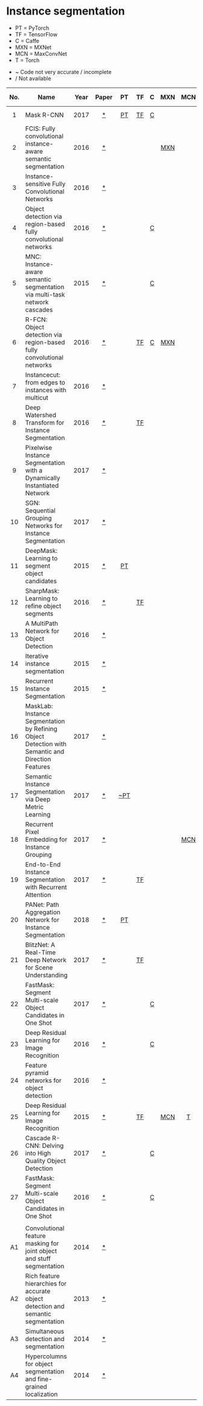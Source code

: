 Instance segmentation
===
- PT = PyTorch    
- TF = TensorFlow
- C = Caffe       
- MXN = MXNet
- MCN = MaxConvNet
- T = Torch

* ~ Code not very accurate / incomplete 
* / Not available

| No. | Name     | Year | Paper |   PT    |     TF     |    C   |   MXN |    MCN    |   T   | Pretrained weights |
|:---:|----------|------| :---: | :---:   | :---:      |  :---: | :---: |   :---:   | :---: |    :---:           |
| 1 |Mask R-CNN | 2017 | [ * ](https://arxiv.org/pdf/1703.06870.pdf) |  [PT](https://github.com/facebookresearch/maskrcnn-benchmark) | [ TF ](https://github.com/matterport/Mask_RCNN) | [ C ](https://github.com/facebookresearch/Detectron) | | | | [PyTorch](https://github.com/facebookresearch/maskrcnn-benchmark/blob/master/MODEL_ZOO.md), [Tensorflow](https://github.com/matterport/Mask_RCNN) |
| 2 |FCIS: Fully convolutional instance-aware semantic segmentation | 2016 | [ * ](https://arxiv.org/pdf/1611.07709.pdf) |  |  |  | [ MXN ](https://github.com/msracver/FCIS)| | | [MXNet](https://github.com/msracver/FCIS)|
| 3 |Instance-sensitive Fully Convolutional Networks | 2016 | [ * ](https://arxiv.org/pdf/1603.08678.pdf) | | | | | | | / | 
| 4 | Object detection via region-based fully convolutional networks | 2016 |[ * ](https://arxiv.org/pdf/1605.06409.pdf) | | | [ C ](https://github.com/facebookresearch/detectron) | | | | [Caffe](https://github.com/facebookresearch/Detectron/blob/master/MODEL_ZOO.md) |
| 5 | MNC: Instance-aware semantic segmentation via multi-task network cascades | 2015 |[ * ](https://arxiv.org/pdf/1512.04412.pdf) | | | [C](https://github.com/daijifeng001/MNC) | | | | [Caffe](https://github.com/daijifeng001/MNC) |
| 6 | R-FCN: Object detection via region-based fully convolutional networks | 2016 | [ * ](https://arxiv.org/pdf/1605.06409.pdf) | | [TF](https://github.com/xdever/RFCN-tensorflow) | [C](https://github.com/facebookresearch/detectron) | [MXN](https://github.com/msracver/Deformable-ConvNets)| | |[PyTorch](https://github.com/mvcaro/Detectron.pytorch), [TensorFlow](https://github.com/xdever/RFCN-tensorflow), [Caffe](https://github.com/facebookresearch/detectron), [MxNet](https://github.com/msracver/Deformable-ConvNets) |
| 7 | Instancecut: from edges to instances with multicut | 2016 | [ * ](https://arxiv.org/pdf/1611.08272v1.pdf) |
| 8 | Deep Watershed Transform for Instance Segmentation | 2016 | [ * ](https://arxiv.org/pdf/1611.08303.pdf) | | [TF](https://github.com/min2209/dwt)| | |  | | [TensorFlow](https://github.com/min2209/dwt)|
| 9 | Pixelwise Instance Segmentation with a Dynamically Instantiated Network | 2017 | [ * ](https://arxiv.org/pdf/1704.02386.pdf)|
|10 | SGN: Sequential Grouping Networks for Instance Segmentation| 2017 | [ * ](http://openaccess.thecvf.com/content_ICCV_2017/papers/Liu_SGN_Sequential_Grouping_ICCV_2017_paper.pdf) |
|11 | DeepMask: Learning to segment object candidates | 2015 | [ * ](https://arxiv.org/pdf/1506.06204.pdf) | [PT](https://github.com/foolwood/deepmask-pytorch) |  | | | | [T](https://github.com/facebookresearch/deepmask) | [PyTorch](https://github.com/foolwood/deepmask-pytorch), [Torch](https://github.com/facebookresearch/deepmask) |
|12 | SharpMask: Learning to refine object segments | 2016 | [ * ](https://arxiv.org/pdf/1603.08695.pdf) | | [TF](https://github.com/aby2s/sharpmask) |  |  |  | [T](https://github.com/facebookresearch/deepmask) | [TensorFlow](https://github.com/aby2s/sharpmask) , [Torch](https://github.com/facebookresearch/deepmask) |
|13 | A MultiPath Network for Object Detection | 2016 | [ * ](https://arxiv.org/pdf/1604.02135v2.pdf) | | | | | | [T](https://github.com/facebookresearch/multipathnet) | [Torch](https://github.com/facebookresearch/multipathnet) |
|14 | Iterative instance segmentation | 2015 | [ * ](https://arxiv.org/pdf/1511.08498.pdf) |  |  | |  | |
|15 | Recurrent Instance Segmentation | 2015 | [ * ](https://arxiv.org/pdf/1511.08250.pdf) | | | | | | [T](https://github.com/bernard24/RIS) | / |
|16 | MaskLab: Instance Segmentation by Refining Object Detection with Semantic and Direction Features | 2017 | [ * ](https://arxiv.org/pdf/1712.04837.pdf) | | | | | |  | / weights and code |
|17 | Semantic Instance Segmentation via Deep Metric Learning | 2017 | [ * ](https://arxiv.org/pdf/1703.10277.pdf) |[~PT](https://github.com/alicranck/instance-seg) |  | | | | | / |
|18 | Recurrent Pixel Embedding for Instance Grouping| 2017 | [ * ](https://arxiv.org/pdf/1712.08273.pdf) | | | | | [MCN](https://github.com/aimerykong/Recurrent-Pixel-Embedding-for-Instance-Grouping) | | [MatConvNet](https://github.com/aimerykong/Recurrent-Pixel-Embedding-for-Instance-Grouping)|
|19 | End-to-End Instance Segmentation with Recurrent Attention| 2017 | [ * ](https://arxiv.org/pdf/1605.09410.pdf)| | [TF](https://github.com/renmengye/rec-attend-public) |  |  |  | | [TensorFlow](https://github.com/aimerykong/Recurrent-Pixel-Embedding-for-Instance-Grouping)
|20 | PANet: Path Aggregation Network for Instance Segmentation | 2018 | [ * ](https://arxiv.org/pdf/1803.01534.pdf) |  [PT](https://github.com/ShuLiu1993/PANet) | | | | | | [PyTorch](https://github.com/ShuLiu1993/PANet) |
|21 | BlitzNet: A Real-Time Deep Network for Scene Understanding | 2017 | [ * ](https://arxiv.org/pdf/1708.02813.pdf) | | [ TF ](https://github.com/dvornikita/blitznet) | | | | | [TensorFlow](https://github.com/dvornikita/blitznet/blob/master/test.py) |
|22 | FastMask: Segment Multi-scale Object Candidates in One Shot | 2017 | [ * ](https://arxiv.org/pdf/1612.08843.pdf) | | | [C ](https://github.com/voidrank/FastMask) | | | | [Caffe](https://github.com/voidrank/FastMask) |
|23 | Deep Residual Learning for Image Recognition | 2016 | [* ](http://openaccess.thecvf.com/content_cvpr_2016/papers/He_Deep_Residual_Learning_CVPR_2016_paper.pdf) | | | [C](https://github.com/KaimingHe/deep-residual-networks) | | | | |
|24 | Feature pyramid networks for object detection |2016 | [ * ](https://arxiv.org/abs/1612.03144) | | | | | | | / | 
|25 | Deep Residual Learning for Image Recognition | 2015 | [* ](https://arxiv.org/abs/1512.03385) | | [TF](https://github.com/tensorpack/tensorpack/tree/master/examples/ResNet) | | [MCN](https://github.com/zhanghang1989/ResNet-Matconvnet) | [T](https://github.com/KaimingHe/deep-residual-networks) | | [TensorFlow](https://github.com/tensorpack/tensorpack/tree/master/examples/ResNet), [MatConvNet](https://github.com/zhanghang1989/ResNet-Matconvnet), [Torch](https://github.com/KaimingHe/deep-residual-networks) | | | | [Caffe](https://github.com/zhaoweicai/cascade-rcnn) |
|26 | Cascade R-CNN: Delving into High Quality Object Detection | 2017 | [* ](https://arxiv.org/abs/1712.00726) | | | [C](https://github.com/zhaoweicai/cascade-rcnn) | | | | [Caffe](https://github.com/zhaoweicai/cascade-rcnn) |
|27 | FastMask: Segment Multi-scale Object Candidates in One Shot | 2016 | [* ](https://arxiv.org/abs/1612.08843) | | | [C](https://github.com/voidrank/FastMask) | | | | [Caffe](https://github.com/voidrank/FastMask) | 
|  |  |  |  |  |  |  |  |  |  |
|A1 | Convolutional feature masking for joint object and stuff segmentation | 2014 | [ * ](https://arxiv.org/pdf/1412.1283.pdf) |
|A2 | Rich feature hierarchies for accurate object detection and semantic segmentation | 2013 | [ * ](https://arxiv.org/pdf/1311.2524.pdf)|
|A3 | Simultaneous detection and segmentation | 2014 | [ * ](https://arxiv.org/pdf/1407.1808.pdf) |
|A4 | Hypercolumns for object segmentation and fine-grained localization | 2014 | [ * ](https://arxiv.org/pdf/1411.5752.pdf)|
